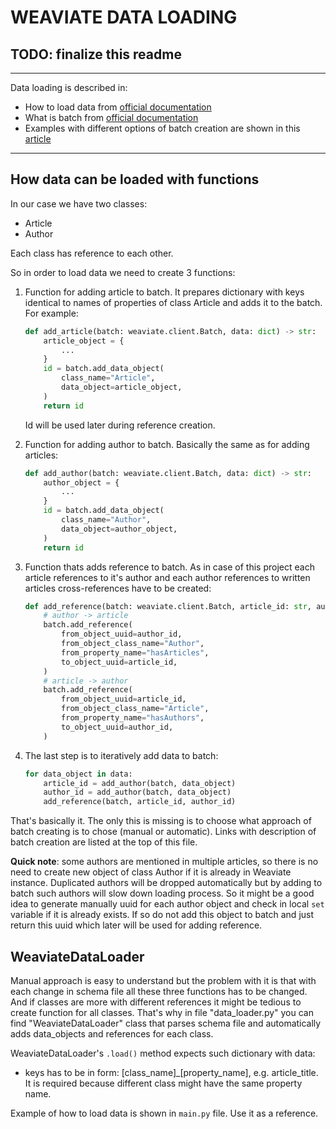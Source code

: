 # WEAVIATE DATA LOADING

## TODO: finalize this readme

***

Data loading is described in:

- How to load data from [official documentation](https://weaviate.io/developers/weaviate/current/tutorials/how-to-import-data.html)
- What is batch from [official documentation](https://weaviate.io/developers/weaviate/current/restful-api-references/batch.html#batch-references)
- Examples with different options of batch creation are shown in this [article](https://towardsdatascience.com/getting-started-with-weaviate-python-client-e85d14f19e4f)

***

## How data can be loaded with functions

In our case we have two classes:

- Article
- Author

Each class has reference to each other.

So in order to load data we need to create 3 functions:

1. Function for adding article to batch.
It prepares dictionary with keys identical to names of properties of class Article and adds it to the batch. For example:

    ```python
    def add_article(batch: weaviate.client.Batch, data: dict) -> str:
        article_object = {
            ...
        }
        id = batch.add_data_object(
            class_name="Article",
            data_object=article_object,
        )
        return id
    ```

    Id will be used later during reference creation.

2. Function for adding author to batch. Basically the same as for adding articles:

    ```python
    def add_author(batch: weaviate.client.Batch, data: dict) -> str:
        author_object = {
            ...
        }
        id = batch.add_data_object(
            class_name="Author",
            data_object=author_object,
        )
        return id
    ```

3. Function thats adds reference to batch. As in case of this project each article references to it's author and each author references to written articles cross-references have to be created:

    ```python
    def add_reference(batch: weaviate.client.Batch, article_id: str, author_id: str) -> None:
        # author -> article
        batch.add_reference(
            from_object_uuid=author_id,
            from_object_class_name="Author",
            from_property_name="hasArticles",
            to_object_uuid=article_id,
        )
        # article -> author
        batch.add_reference(
            from_object_uuid=article_id,
            from_object_class_name="Article",
            from_property_name="hasAuthors",
            to_object_uuid=author_id,
        )
    ```

4. The last step is to iteratively add data to batch:

    ```python
    for data_object in data:
        article_id = add_author(batch, data_object)
        author_id = add_author(batch, data_object)
        add_reference(batch, article_id, author_id)
    ```

That's basically it. The only this is missing is to choose what approach of batch creating is to chose (manual or automatic). Links with description of batch creation are listed at the top of this file.

**Quick note**: some authors are mentioned in multiple articles, so there is no need to create new object of class Author if it is already in Weaviate instance. Duplicated authors will be dropped automatically but by adding to batch such authors will slow down loading process. So it might be a good idea to generate manually uuid for each author object and check in local `set` variable if it is already exists. If so do not add this object to batch and just return this uuid which later will be used for adding reference.

## WeaviateDataLoader

Manual approach is easy to understand but the problem with it is that with each change in schema file all these three functions has to be changed. And if classes are more with different references it might be tedious to create function for all classes. That's why in file "data_loader.py" you can find "WeaviateDataLoader" class that parses schema file and automatically adds data_objects and references for each class.

WeaviateDataLoader's `.load()` method expects such dictionary with data:

- keys has to be in form: [class_name]_[property_name], e.g. article_title. It is required because different class might have the same property name.

Example of how to load data is shown in `main.py` file. Use it as a reference.
